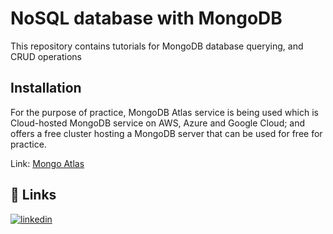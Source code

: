 
# NoSQL database with MongoDB

This repository contains tutorials for MongoDB database querying, and CRUD operations


## Installation

For the purpose of practice, MongoDB Atlas service is being used which is Cloud-hosted MongoDB service on AWS, Azure and Google Cloud; and offers a free cluster hosting a MongoDB server that can be used for free for practice. 

Link: 
[Mongo Atlas](https://www.mongodb.com/atlas)
## 🔗 Links
[![linkedin](https://img.shields.io/badge/linkedin-0A66C2?style=for-the-badge&logo=linkedin&logoColor=white)](https://www.linkedin.com/in/yasir-khalid)

